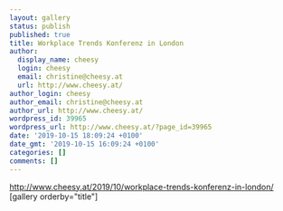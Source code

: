 ```yaml
---
layout: gallery
status: publish
published: true
title: Workplace Trends Konferenz in London
author:
  display_name: cheesy
  login: cheesy
  email: christine@cheesy.at
  url: http://www.cheesy.at/
author_login: cheesy
author_email: christine@cheesy.at
author_url: http://www.cheesy.at/
wordpress_id: 39965
wordpress_url: http://www.cheesy.at/?page_id=39965
date: '2019-10-15 18:09:24 +0100'
date_gmt: '2019-10-15 16:09:24 +0100'
categories: []
comments: []
---
```

http://www.cheesy.at/2019/10/workplace-trends-konferenz-in-london/
[gallery orderby="title"]
